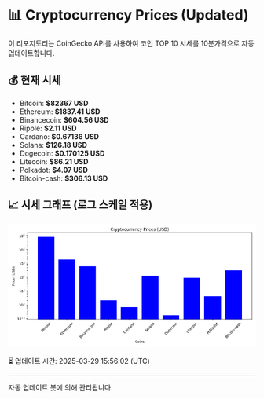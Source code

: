 
# 📊 Cryptocurrency Prices (Updated)

이 리포지토리는 CoinGecko API를 사용하여 코인 TOP 10 시세를 10분가격으로 자동 업데이트합니다.

## 💰 현재 시세
- Bitcoin: **$82367 USD**
- Ethereum: **$1837.41 USD**
- Binancecoin: **$604.56 USD**
- Ripple: **$2.11 USD**
- Cardano: **$0.67136 USD**
- Solana: **$126.18 USD**
- Dogecoin: **$0.170125 USD**
- Litecoin: **$86.21 USD**
- Polkadot: **$4.07 USD**
- Bitcoin-cash: **$306.13 USD**

## 📈 시세 그래프 (로그 스케일 적용)
![Crypto Prices](crypto_prices.png)

⏳ 업데이트 시간: 2025-03-29 15:56:02 (UTC)

---
자동 업데이트 봇에 의해 관리됩니다.
